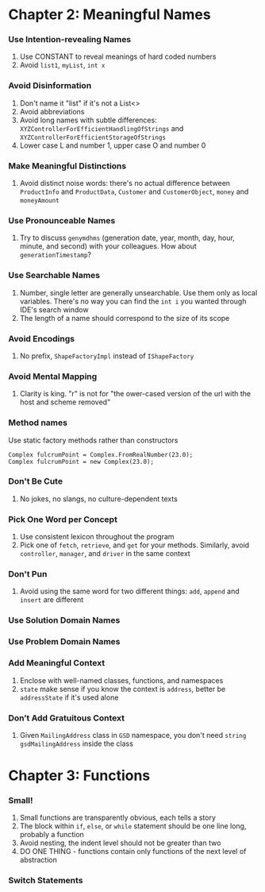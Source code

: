 # Chapter 2: Meaningful Names
### Use Intention-revealing Names
1. Use CONSTANT to reveal meanings of hard coded numbers
2. Avoid `list1`, `myList`, `int x`

### Avoid Disinformation
1. Don't name it "list" if it's not a List<>
2. Avoid abbreviations
3. Avoid long names with subtle differences: `XYZControllerForEfficientHandlingOfStrings` and `XYZControllerForEfficientStorageOfStrings`
4. Lower case L and number 1, upper case O and number 0 

### Make Meaningful Distinctions
1. Avoid distinct noise words: there's no actual difference between `ProductInfo` and `ProductData`, `Customer` and `CustomerObject`, `money` and `moneyAmount`

### Use Pronounceable Names
1. Try to discuss `genymdhms` (generation date, year, month, day, hour, minute,
and second) with your colleagues. How about `generationTimestamp`?

### Use Searchable Names
1. Number, single letter are generally unsearchable. Use them only as local variables. There's no way you can find the `int i` you wanted through IDE's search window
2. The length of a name should correspond to the size of its scope

### Avoid Encodings
1. No prefix, `ShapeFactoryImpl` instead of `IShapeFactory`

### Avoid Mental Mapping
1. Clarity is king. "r" is not for "the ower-cased version of the url with the host and scheme removed"

### Method names
Use static factory methods rather than constructors
```
Complex fulcrumPoint = Complex.FromRealNumber(23.0);
Complex fulcrumPoint = new Complex(23.0);
```

### Don't Be Cute
1. No jokes, no slangs, no culture-dependent texts

### Pick One Word per Concept
1. Use consistent lexicon throughout the program
2. Pick one of `fetch`, `retrieve`, and `get` for your methods. Similarly, avoid `controller`, `manager`, and `driver` in the same context

### Don't Pun 
1. Avoid using the same word for two different things: `add`, `append` and `insert` are different

### Use Solution Domain Names
### Use Problem Domain Names

### Add Meaningful Context
1. Enclose with well-named classes, functions, and namespaces
2. `state` make sense if you know the context is `address`, better be `addressState` if it's used alone

### Don’t Add Gratuitous Context
1. Given `MailingAddress` class in `GSD` namespace, you don't need `string gsdMailingAddress` inside the class


# Chapter 3: Functions
### Small!
1. Small functions are transparently obvious, each tells a story
2. The block within `if`, `else`, or `while` statement should be one line long, probably a function
3. Avoid nesting, the indent level should not be greater than two
4. DO ONE THING - functions contain only functions of the next level of abstraction

### Switch Statements